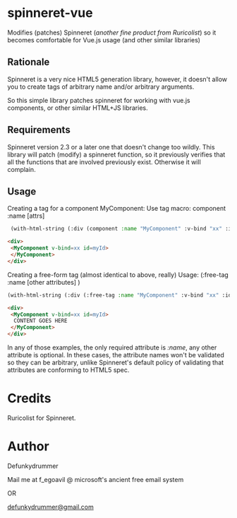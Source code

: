 # spinneret-vue

Modifies (patches) Spinneret (*another fine product from Ruricolist*) so it becomes comfortable for Vue.js usage (and other similar libraries)

## Rationale

Spinneret is a very nice HTML5 generation library, however, it doesn't allow you to create tags of arbitrary name and/or arbitrary arguments. 

So this simple library patches spinneret for working with vue.js components, or other similar HTML+JS libraries.

## Requirements

Spinneret version 2.3 or a later one that doesn't change too wildly. This library will patch (modify) a spinneret function, so it previously verifies that all the functions that are involved previously exist. Otherwise it will complain. 

## Usage

Creating a tag for a component MyComponent: Use tag macro: component :name <component-name>  [attrs] <body>

```lisp
 (with-html-string (:div (component :name "MyComponent" :v-bind "xx" :id "myId")))
```

```html
<div>
 <MyComponent v-bind=xx id=myId>
 </MyComponent>
</div>
```

Creating a free-form tag (almost identical to above, really)
Usage: (:free-tag :name <component name> [other attributes] <body>)

```lisp
(with-html-string (:div (:free-tag :name "MyComponent" :v-bind "xx" :id "myId" "CONTENT GOES HERE")))
```

```html
<div>
 <MyComponent v-bind=xx id=myId>
  CONTENT GOES HERE
 </MyComponent>
</div>
```

In any of those examples, the only required attribute is *:name*, any other attribute is optional. In these cases, the attribute names won't be validated so they can be arbitrary, unlike Spinneret's default policy of validating that attributes are conforming to HTML5 spec.

# Credits

Ruricolist for Spinneret.

# Author

Defunkydrummer

Mail me at f_egoavil @ microsoft's ancient free email system

OR 

defunkydrummer@gmail.com



